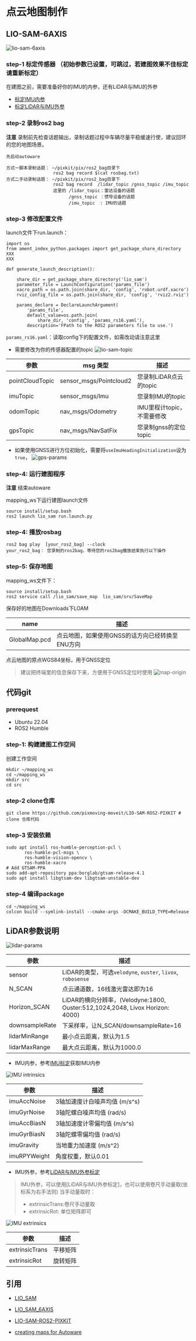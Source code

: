 # 点云地图制作
## LIO-SAM-6AXIS
![lio-sam-6axis](./images/lio-sam.jpg)

### step-1 标定传感器 （初始参数已设置，可跳过，若建图效果不佳标定请重新标定）
在建图之前，需要准备好你的IMU的内参，还有LiDAR与IMU的外参

- [标定IMU内参](../%E4%BC%A0%E6%84%9F%E5%99%A8%E6%A0%87%E5%AE%9A/IMU%E6%A0%87%E5%AE%9A.md)
- [标定LiDAR与IMU外参](../%E4%BC%A0%E6%84%9F%E5%99%A8%E6%A0%87%E5%AE%9A/LiDAR-IMU%E6%A0%87%E5%AE%9A.md)


### step-2 录制ros2 bag
 **注意** 录制前先检查话题输出，录制话题过程中车辆尽量平稳缓速行使，建议回环的您的地图场景。
```shell
先启动autoware

方式一脚本录制话题： ~/pixkit/pix/ros2_bag目录下
                  ros2 bag record $(cat rosbag.txt)
方式二手动录制话题： ~/pixkit/pix/ros2_bag目录下
                  ros2 bag record  /lidar_topic /gnss_topic /imu_topic 
                  这里的 /lidar_topic：雷达设备的话题
                        /gnss_topic ：惯导设备的话题
                        /imu_topic  : IMU的话题
```

### step-3 修改配置文件
launch文件下run.launch：
```python3
import os
from ament_index_python.packages import get_package_share_directory
XXX
XXX

def generate_launch_description():

    share_dir = get_package_share_directory('lio_sam')
    parameter_file = LaunchConfiguration('params_file')
    xacro_path = os.path.join(share_dir, 'config', 'robot.urdf.xacro')
    rviz_config_file = os.path.join(share_dir, 'config', 'rviz2.rviz')

    params_declare = DeclareLaunchArgument(
        'params_file',
        default_value=os.path.join(
            share_dir, 'config', 'params_rs16.yaml'),
        description='FPath to the ROS2 parameters file to use.')
```
`params_rs16.yaml`：读取config下的配置文件，如需改动请注意这里

- 需要修改为你的传感器配置的topic
![lio-sam-topic](./images/lio-sam-topic.jpg)

|**参数**|**msg 类型**|**描述**|
|--|--|--|
|pointCloudTopic|sensor_msgs/Pointcloud2|您录制LiDAR点云的topic|
|imuTopic|sensor_msgs/Imu|您录制IMU的topic|
|odomTopic|nav_msgs/Odometry|IMU里程计topic，不需要修改|
|gpsTopic|nav_msgs/NavSatFix|您录制gnss的定位topic|

- 如果使用GNSS进行方位初始化，需要将`useImuHeadingInitialization`设为`true`，
![gps-params](./images/gps-params.jpg)


### step-4: 运行建图程序
 **注意** 结束autoware

mapping_ws下运行建图launch文件 
```shell
source install/setup.bash
ros2 launch lio_sam run.launch.py
```

### step-4: 播放rosbag
```shell
ros2 bag play  [your_ros2_bag] --clock 
your_ros2_bag： 您录制的ros2bag，等待您的ros2bag播放结束执行以下操作
```
### step-5: 保存地图
mapping_ws文件下：
```shell
source install/setup.bash
ros2 service call /lio_sam/save_map  lio_sam/srv/SaveMap 
```
保存好的地图在Downloads下LOAM

|**name**|**描述**|
|--|--|
|GlobalMap.pcd|点云地图，如果使用GNSS的话方向已经转换至ENU方向|

点云地图的原点WGS84坐标，用于GNSS定位
> 建议把终端里的信息保存下来，方便用于GNSS定位时使用 
   ![map-origin](./images/map-origin.jpg)

## 代码git
### prerequest
- Ubuntu 22.04
- ROS2 Humble

### step-1: 构建建图工作空间
创建工作空间
```shell
mkdir ~/mapping_ws
cd ~/mapping_ws
mkdir src
cd src
```

### step-2 clone仓库
```shell
git clone https://github.com/pixmoving-moveit/LIO-SAM-ROS2-PIXKIT # clone 仓库代码
```

### step-3 安装依赖
```shell
sudo apt install ros-humble-perception-pcl \
  	   ros-humble-pcl-msgs \
  	   ros-humble-vision-opencv \
  	   ros-humble-xacro
# Add GTSAM-PPA
sudo add-apt-repository ppa:borglab/gtsam-release-4.1
sudo apt install libgtsam-dev libgtsam-unstable-dev
```

### step-4 编译package
```shell
cd ~/mapping_ws
colcon build --symlink-install --cmake-args -DCMAKE_BUILD_TYPE=Release
```

## LiDAR参数说明 

  ![lidar-params](./images/lidar-params.jpg)

|**参数**|**描述**|
|--|--|
|sensor|LiDAR的类型，可选`velodyne`, `ouster`, `livox`, `robosense`|
|N_SCAN|点云通道数，16线激光雷达即为16|
|Horizon_SCAN|LiDAR的横向分辨率，(Velodyne:1800, Ouster:512,1024,2048, Livox Horizon: 4000)|
|downsampleRate|下采样率，让N_SCAN/downsampleRate=16|
|lidarMinRange|最小点云距离，默认为1.5|
|lidarMaxRange|最大点云距离，默认为1000.0|

- IMU内参，参考[IMU标定](../%E4%BC%A0%E6%84%9F%E5%99%A8%E6%A0%87%E5%AE%9A/IMU%E6%A0%87%E5%AE%9A.md)获取IMU内参

![IMU intrinsics](./images/imu-intrinsics.jpg)

|**参数**|**描述**|
|--|--|
|imuAccNoise|3轴加速度计白噪声均值 (m/s^s)|
|imuGyrNoise|3轴陀螺白噪声均值 (rad/s)|
|imuAccBiasN|3轴加速度计零偏均值 (m/s^s)|
|imuGyrBiasN|3轴陀螺零偏均值 (rad/s)|
|imuGravity|当地重力加速度 (m/s^2)|
|imuRPYWeight|角度权重，默认0.01|

- IMU外参，参考[LiDAR与IMU外参标定](../%E4%BC%A0%E6%84%9F%E5%99%A8%E6%A0%87%E5%AE%9A/LiDAR-IMU%E6%A0%87%E5%AE%9A.md)

> IMU外参，可以使用[LiDAR与IMU外参标定]，也可以使用卷尺手动量取(坐标系为右手法则)
> 当手动量取时：
> - extrinsicTrans:卷尺手动量取
> - extrinsicRot: 单位矩阵即可


![IMU extrinsics](./images/imu-extrinsics.jpg)

|**参数**|**描述**|
|--|--|
|extrinsicTrans|平移矩阵|
|extrinsicRot|旋转矩阵|

## 引用
- [LIO_SAM](https://github.com/TixiaoShan/LIO-SAM)

- [LIO_SAM_6AXIS](https://github.com/JokerJohn/LIO_SAM_6AXIS)

- [LIO-SAM-ROS2-PIXKIT](https://github.com/pixmoving-moveit/LIO-SAM-ROS2-PIXKIT)

- [creating maps for Autoware](https://autowarefoundation.github.io/autoware-documentation/pr-335/how-to-guides/creating-maps-for-autoware/open-source-slam/fast-lio-lc/)